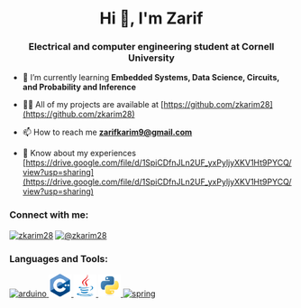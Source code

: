 <h1 align="center">Hi 👋, I'm Zarif</h1>
<h3 align="center">Electrical and computer engineering student at Cornell University</h3>

- 🌱 I’m currently learning **Embedded Systems, Data Science, Circuits, and Probability and Inference**

- 👨‍💻 All of my projects are available at [https://github.com/zkarim28](https://github.com/zkarim28)

- 📫 How to reach me **zarifkarim9@gmail.com**

- 📄 Know about my experiences [https://drive.google.com/file/d/1SpiCDfnJLn2UF_yxPyljyXKV1Ht9PYCQ/view?usp=sharing](https://drive.google.com/file/d/1SpiCDfnJLn2UF_yxPyljyXKV1Ht9PYCQ/view?usp=sharing)

<h3 align="left">Connect with me:</h3>
<p align="left">
<a href="https://linkedin.com/in/zkarim28" target="blank"><img align="center" src="https://raw.githubusercontent.com/rahuldkjain/github-profile-readme-generator/master/src/images/icons/Social/linked-in-alt.svg" alt="zkarim28" height="30" width="40" /></a>
<a href="https://www.youtube.com/c/@zkarim28" target="blank"><img align="center" src="https://raw.githubusercontent.com/rahuldkjain/github-profile-readme-generator/master/src/images/icons/Social/youtube.svg" alt="@zkarim28" height="30" width="40" /></a>
</p>

<h3 align="left">Languages and Tools:</h3>
<p align="left"> <a href="https://www.arduino.cc/" target="_blank" rel="noreferrer"> <img src="https://cdn.worldvectorlogo.com/logos/arduino-1.svg" alt="arduino" width="40" height="40"/> </a> <a href="https://www.w3schools.com/cpp/" target="_blank" rel="noreferrer"> <img src="https://raw.githubusercontent.com/devicons/devicon/master/icons/cplusplus/cplusplus-original.svg" alt="cplusplus" width="40" height="40"/> </a> <a href="https://www.java.com" target="_blank" rel="noreferrer"> <img src="https://raw.githubusercontent.com/devicons/devicon/master/icons/java/java-original.svg" alt="java" width="40" height="40"/> </a> <a href="https://www.python.org" target="_blank" rel="noreferrer"> <img src="https://raw.githubusercontent.com/devicons/devicon/master/icons/python/python-original.svg" alt="python" width="40" height="40"/> </a> <a href="https://spring.io/" target="_blank" rel="noreferrer"> <img src="https://www.vectorlogo.zone/logos/springio/springio-icon.svg" alt="spring" width="40" height="40"/> </a> </p>
